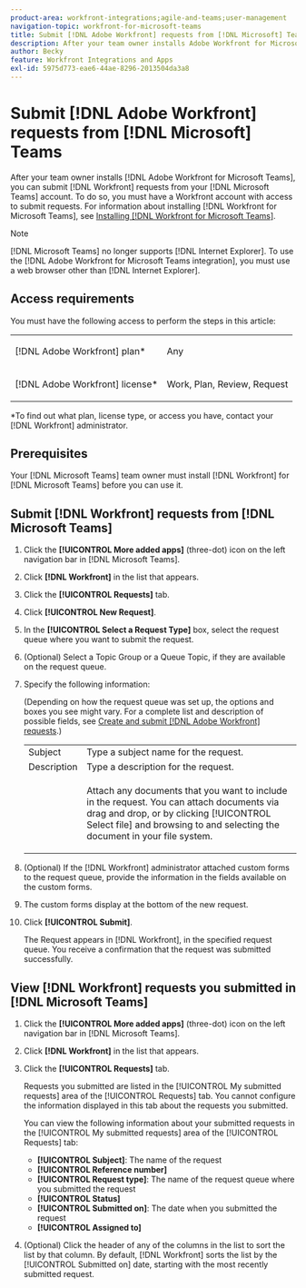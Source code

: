 ```yaml
---
product-area: workfront-integrations;agile-and-teams;user-management
navigation-topic: workfront-for-microsoft-teams
title: Submit [!DNL Adobe Workfront] requests from [!DNL Microsoft] Teams
description: After your team owner installs Adobe Workfront for Microsoft Teams, you can submit Workfront requests from your Microsoft Teams account. To do so, you must have a Workfront account with access to submit requests. For information about installing Workfront for Microsoft Teams, see Installing Workfront for Microsoft Teams.
author: Becky
feature: Workfront Integrations and Apps
exl-id: 5975d773-eae6-44ae-8296-2013504da3a8
---
```

# Submit [!DNL Adobe Workfront] requests from [!DNL Microsoft] Teams

<!--

>[!NOTE]
>
>As of July 1, 2025, Microsoft will remove support for the Classic Teams desktop app. As a result, the Workfront integration with Microsoft Teams will not be supported after the Classic Teams desktop app is no longer available.

-->

After your team owner installs [!DNL Adobe Workfront for Microsoft Teams], you can submit [!DNL Workfront] requests from your [!DNL Microsoft Teams] account. To do so, you must have a Workfront account with access to submit requests. For information about installing [!DNL Workfront for Microsoft Teams], see [Installing [!DNL Workfront for Microsoft Teams]](../../workfront-integrations-and-apps/using-workfront-with-microsoft-teams/install-workfront-ms-teams.md).

>[!NOTE]
>
>[!DNL Microsoft Teams] no longer supports [!DNL Internet Explorer]. To use the [!DNL Adobe Workfront for Microsoft Teams integration], you must use a web browser other than [!DNL Internet Explorer].


## Access requirements

You must have the following access to perform the steps in this article:

<table style="table-layout:auto"> 
 <col> 
 <col> 
 <tbody> 
  <tr> 
   <td role="rowheader">[!DNL Adobe Workfront] plan*</td> 
   <td> <p>Any</p> </td> 
  </tr> 
  <tr> 
   <td role="rowheader">[!DNL Adobe Workfront] license*</td> 
   <td> <p>Work, Plan, Review, Request</p> </td> 
  </tr> 
 </tbody> 
</table>

&#42;To find out what plan, license type, or access you have, contact your [!DNL Workfront] administrator.

## Prerequisites

Your [!DNL Microsoft Teams] team owner must install [!DNL Workfront] for [!DNL Microsoft Teams] before you can use it.

## Submit [!DNL Workfront] requests from [!DNL Microsoft Teams]

1. Click the **[!UICONTROL More added apps]** (three-dot) icon on the left navigation bar in [!DNL Microsoft Teams].

1. Click **[!DNL Workfront]** in the list that appears.
1. Click the **[!UICONTROL Requests]** tab.
1. Click **[!UICONTROL New Request]**.
1. In the **[!UICONTROL Select a Request Type]** box, select the request queue where you want to submit the request.
1. (Optional) Select a Topic Group or a Queue Topic, if they are available on the request queue.
1. Specify the following information:

   (Depending on how the request queue was set up, the options and boxes you see might vary. For a complete list and description of possible fields, see [Create and submit [!DNL Adobe Workfront] requests](../../manage-work/requests/create-requests/create-submit-requests.md).)

   <table style="table-layout:auto"> 
    <col> 
    <col> 
    <tbody> 
     <tr> 
      <td role="rowheader">Subject</td> 
      <td>Type a subject name for the request.</td> 
     </tr> 
     <tr> 
      <td role="rowheader">Description</td> 
      <td>Type a description for the request.</td> 
     </tr> 
     <tr> 
      <td role="rowheader"> </td> 
      <td> <p>Attach any documents that you want to include in the request. You can attach documents via drag and drop, or by clicking [!UICONTROL Select file] and browsing to and selecting the document in your file system.</p> </td> 
     </tr> 
    </tbody> 
   </table>

1. (Optional) If the [!DNL Workfront] administrator attached custom forms to the request queue, provide the information in the fields available on the custom forms.
1. The custom forms display at the bottom of the new request.
1. Click **[!UICONTROL Submit]**.

   The Request appears in [!DNL Workfront], in the specified request queue. You receive a confirmation that the request was submitted successfully.

## View [!DNL Workfront] requests you submitted in [!DNL Microsoft Teams]

1. Click the **[!UICONTROL More added apps]** (three-dot) icon on the left navigation bar in [!DNL Microsoft Teams].

1. Click **[!DNL Workfront]** in the list that appears.
1. Click the **[!UICONTROL Requests]** tab.

   Requests you submitted are listed in the [!UICONTROL My submitted requests] area of the [!UICONTROL Requests] tab. You cannot configure the information displayed in this tab about the requests you submitted.

   You can view the following information about your submitted requests in the [!UICONTROL My submitted requests] area of the [!UICONTROL Requests] tab:

   * **[!UICONTROL Subject]**: The name of the request
   * **[!UICONTROL Reference number]**
   * **[!UICONTROL Request type]**: The name of the request queue where you submitted the request
   * **[!UICONTROL Status]**
   * **[!UICONTROL Submitted on]**: The date when you submitted the request
   * **[!UICONTROL Assigned to]**

1. (Optional) Click the header of any of the columns in the list to sort the list by that column. By default, [!DNL Workfront] sorts the list by the [!UICONTROL Submitted on] date, starting with the most recently submitted request.
